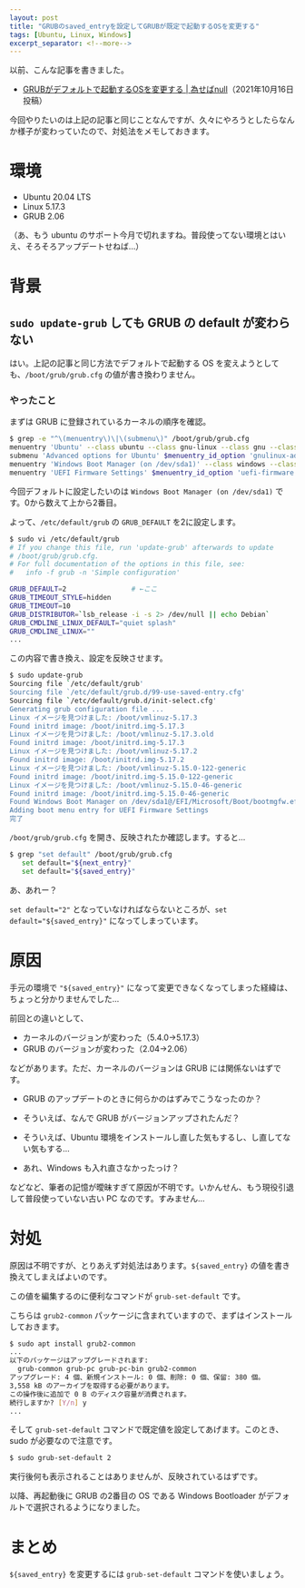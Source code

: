 ```yaml
---
layout: post
title: "GRUBのsaved_entryを設定してGRUBが既定で起動するOSを変更する"
tags: [Ubuntu, Linux, Windows]
excerpt_separator: <!--more-->
---
```


以前、こんな記事を書きました。

- [GRUBがデフォルトで起動するOSを変更する \| 為せばnull](https://blog.yotio.jp/2021/10/16/GRUB%E3%81%8C%E3%83%87%E3%83%95%E3%82%A9%E3%83%AB%E3%83%88%E3%81%A7%E8%B5%B7%E5%8B%95%E3%81%99%E3%82%8BOS%E3%82%92%E5%A4%89%E6%9B%B4%E3%81%99%E3%82%8B.html)（2021年10月16日投稿）

今回やりたいのは上記の記事と同じことなんですが、久々にやろうとしたらなんか様子が変わっていたので、対処法をメモしておきます。

<!--more-->	

# 環境

- Ubuntu 20.04 LTS
- Linux 5.17.3
- GRUB 2.06

（あ、もう ubuntu のサポート今月で切れますね。普段使ってない環境とはいえ、そろそろアップデートせねば…）

# 背景

## ``sudo update-grub`` しても GRUB の default が変わらない

はい。上記の記事と同じ方法でデフォルトで起動する OS を変えようとしても、``/boot/grub/grub.cfg`` の値が書き換わりません。

### やったこと

まずは GRUB に登録されているカーネルの順序を確認。

```bash
$ grep -e "^\(menuentry\)\|\(submenu\)" /boot/grub/grub.cfg
menuentry 'Ubuntu' --class ubuntu --class gnu-linux --class gnu --class os $menuentry_id_option 'gnulinux-simple-3d25245f-880e-4743-b276-6a80ae867393' {
submenu 'Advanced options for Ubuntu' $menuentry_id_option 'gnulinux-advanced-3d25245f-880e-4743-b276-6a80ae867393' {
menuentry 'Windows Boot Manager (on /dev/sda1)' --class windows --class os $menuentry_id_option 'osprober-efi-A66D-E0B6' {
menuentry 'UEFI Firmware Settings' $menuentry_id_option 'uefi-firmware' {
```

今回デフォルトに設定したいのは ``Windows Boot Manager (on /dev/sda1)`` です。0から数えて上から2番目。

よって、``/etc/default/grub`` の ``GRUB_DEFAULT`` を2に設定します。

```bash
$ sudo vi /etc/default/grub
# If you change this file, run 'update-grub' afterwards to update
# /boot/grub/grub.cfg.
# For full documentation of the options in this file, see:
#   info -f grub -n 'Simple configuration'

GRUB_DEFAULT=2                # ←ここ
GRUB_TIMEOUT_STYLE=hidden
GRUB_TIMEOUT=10
GRUB_DISTRIBUTOR=`lsb_release -i -s 2> /dev/null || echo Debian`
GRUB_CMDLINE_LINUX_DEFAULT="quiet splash"
GRUB_CMDLINE_LINUX=""
...
```

この内容で書き換え、設定を反映させます。

```bash
$ sudo update-grub
Sourcing file `/etc/default/grub'
Sourcing file `/etc/default/grub.d/99-use-saved-entry.cfg'
Sourcing file `/etc/default/grub.d/init-select.cfg'
Generating grub configuration file ...
Linux イメージを見つけました: /boot/vmlinuz-5.17.3
Found initrd image: /boot/initrd.img-5.17.3
Linux イメージを見つけました: /boot/vmlinuz-5.17.3.old
Found initrd image: /boot/initrd.img-5.17.3
Linux イメージを見つけました: /boot/vmlinuz-5.17.2
Found initrd image: /boot/initrd.img-5.17.2
Linux イメージを見つけました: /boot/vmlinuz-5.15.0-122-generic
Found initrd image: /boot/initrd.img-5.15.0-122-generic
Linux イメージを見つけました: /boot/vmlinuz-5.15.0-46-generic
Found initrd image: /boot/initrd.img-5.15.0-46-generic
Found Windows Boot Manager on /dev/sda1@/EFI/Microsoft/Boot/bootmgfw.efi
Adding boot menu entry for UEFI Firmware Settings
完了
```

``/boot/grub/grub.cfg`` を開き、反映されたか確認します。すると…

```bash
$ grep "set default" /boot/grub/grub.cfg
   set default="${next_entry}"
   set default="${saved_entry}"
```

あ、あれー？

``set default="2"`` となっていなければならないところが、``set default="${saved_entry}"`` になってしまっています。

# 原因

手元の環境で ``"${saved_entry}"`` になって変更できなくなってしまった経緯は、ちょっと分かりませんでした…

前回との違いとして、

- カーネルのバージョンが変わった（5.4.0→5.17.3）
- GRUB のバージョンが変わった（2.04→2.06）

などがあります。ただ、カーネルのバージョンは GRUB には関係ないはずです。

- GRUB のアップデートのときに何らかのはずみでこうなったのか？
- そういえば、なんで GRUB がバージョンアップされたんだ？

- そういえば、Ubuntu 環境をインストールし直した気もするし、し直してない気もする…
- あれ、Windows も入れ直さなかったっけ？

などなど、筆者の記憶が曖昧すぎて原因が不明です。いかんせん、もう現役引退して普段使っていない古い PC なのです。すみません…

# 対処

原因は不明ですが、とりあえず対処法はあります。``${saved_entry}`` の値を書き換えてしまえばよいのです。

この値を編集するのに便利なコマンドが ``grub-set-default`` です。

こちらは ``grub2-common`` パッケージに含まれていますので、まずはインストールしておきます。

```bash
$ sudo apt install grub2-common
...
以下のパッケージはアップグレードされます:
  grub-common grub-pc grub-pc-bin grub2-common
アップグレード: 4 個、新規インストール: 0 個、削除: 0 個、保留: 380 個。
3,558 kB のアーカイブを取得する必要があります。
この操作後に追加で 0 B のディスク容量が消費されます。
続行しますか? [Y/n] y
...
```

そして ``grub-set-default`` コマンドで既定値を設定してあげます。このとき、sudo が必要なので注意です。

```bash
$ sudo grub-set-default 2
```

実行後何も表示されることはありませんが、反映されているはずです。



以降、再起動後に GRUB の2番目の OS である Windows Bootloader がデフォルトで選択されるようになりました。

# まとめ

``${saved_entry}`` を変更するには ``grub-set-default`` コマンドを使いましょう。
